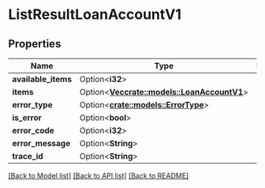 # ListResultLoanAccountV1

## Properties

Name | Type | Description | Notes
------------ | ------------- | ------------- | -------------
**available_items** | Option<**i32**> |  | [optional]
**items** | Option<[**Vec<crate::models::LoanAccountV1>**](LoanAccount.v1.md)> |  | [optional]
**error_type** | Option<[**crate::models::ErrorType**](ErrorType..md)> |  | [optional]
**is_error** | Option<**bool**> |  | [optional]
**error_code** | Option<**i32**> |  | [optional]
**error_message** | Option<**String**> |  | [optional]
**trace_id** | Option<**String**> |  | [optional]

[[Back to Model list]](../README.md#documentation-for-models) [[Back to API list]](../README.md#documentation-for-api-endpoints) [[Back to README]](../README.md)


